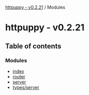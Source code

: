 [httpuppy - v0.2.21](README.md) / Modules

# httpuppy - v0.2.21

## Table of contents

### Modules

- [index](modules/index.md)
- [router](modules/router.md)
- [server](modules/server.md)
- [types/server](modules/types_server.md)
